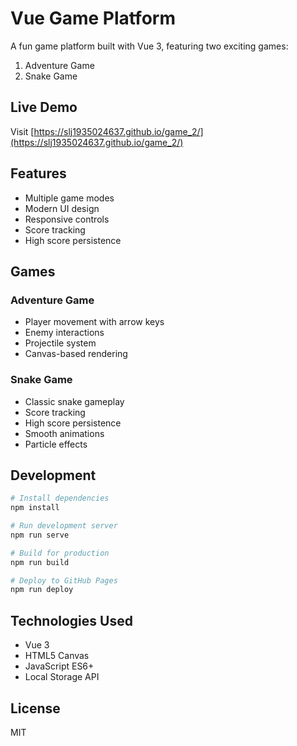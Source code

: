 # Vue Game Platform

A fun game platform built with Vue 3, featuring two exciting games:
1. Adventure Game
2. Snake Game

## Live Demo
Visit [https://slj1935024637.github.io/game_2/](https://slj1935024637.github.io/game_2/)

## Features
- Multiple game modes
- Modern UI design
- Responsive controls
- Score tracking
- High score persistence

## Games

### Adventure Game
- Player movement with arrow keys
- Enemy interactions
- Projectile system
- Canvas-based rendering

### Snake Game
- Classic snake gameplay
- Score tracking
- High score persistence
- Smooth animations
- Particle effects

## Development
```bash
# Install dependencies
npm install

# Run development server
npm run serve

# Build for production
npm run build

# Deploy to GitHub Pages
npm run deploy
```

## Technologies Used
- Vue 3
- HTML5 Canvas
- JavaScript ES6+
- Local Storage API

## License
MIT
